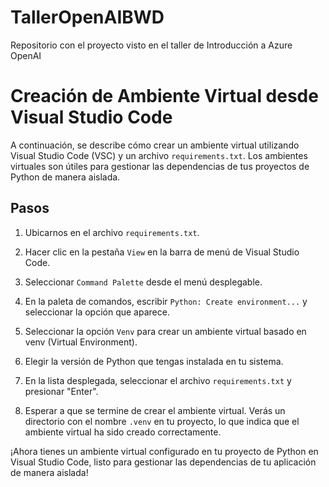 # TallerOpenAIBWD
Repositorio con el proyecto visto en el taller de Introducción a Azure OpenAI

# Creación de Ambiente Virtual desde Visual Studio Code

A continuación, se describe cómo crear un ambiente virtual utilizando Visual Studio Code (VSC) y un archivo `requirements.txt`. Los ambientes virtuales son útiles para gestionar las dependencias de tus proyectos de Python de manera aislada.

## Pasos

1. Ubicarnos en el archivo `requirements.txt`.

2. Hacer clic en la pestaña `View` en la barra de menú de Visual Studio Code.

3. Seleccionar `Command Palette` desde el menú desplegable.

4. En la paleta de comandos, escribir `Python: Create environment...` y seleccionar la opción que aparece.

5. Seleccionar la opción `Venv` para crear un ambiente virtual basado en venv (Virtual Environment).

6. Elegir la versión de Python que tengas instalada en tu sistema.

7. En la lista desplegada, seleccionar el archivo `requirements.txt` y presionar "Enter".

8. Esperar a que se termine de crear el ambiente virtual. Verás un directorio con el nombre `.venv` en tu proyecto, lo que indica que el ambiente virtual ha sido creado correctamente.

¡Ahora tienes un ambiente virtual configurado en tu proyecto de Python en Visual Studio Code, listo para gestionar las dependencias de tu aplicación de manera aislada!
